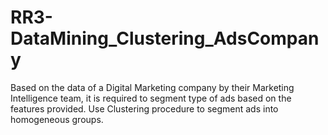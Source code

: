# RR3-DataMining_Clustering_AdsCompany
Based on the data of a Digital Marketing company by their Marketing Intelligence team, it is required to segment type of ads based on the features provided. Use Clustering procedure to segment ads into homogeneous groups. 
